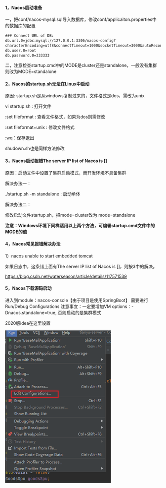 #### 1，Nacos启动准备

一，把conf/nacos-mysql.sql导入数据库，修改conf/applicaiton.properties中的数据库的配置

```properties
### Connect URL of DB:
db.url.0=jdbc:mysql://127.0.0.1:3306/nacos-config?characterEncoding=utf8&connectTimeout=1000&socketTimeout=3000&autoReconnect=true&useUnicode=true&useSSL=false&serverTimezone=UTC
db.user.0=root
db.password.0=333333
```

二，注意检查startup.cmd中的MODE是cluster还是standalone，一般没有集群则改为MODE=standalone

#### 2，Nacos的startup.sh无法在Linux中启动

原因: startup.sh是从windows复制过来的，文件格式是dos，需改为unix

vi  startup.sh : 打开文件

:set  fileformat : 查看文件格式，如果为dos则需修改

:set  fileformat=unix :  修改文件格式

:wq：保存退出

shudown.sh也是同样方法修改

#### 3，Nacos启动报错The server IP list of Nacos is []

原因：启动文件中设置了集群启动模式，而开发环境不具备集群

解决办法一：

./startup.sh  -m  standalone : 启动单体

解决办法二：

修改启动文件startup.sh，把mode=cluster改为 mode=standalone

**注意：Windows环境下同样适用以上两个方法，可编辑startup.cmd文件中的MODE的值**

#### 4，Nacos常见报错解决办法

1）nacos unable to start embedded tomcat

如果日志中，这条错上面有The server IP list of Nacos is []，则按3中的解决。

https://blog.csdn.net/waterseason/article/details/117571539

#### 5，Nacos下载源码启动

 进入到module：nacos-console【由于项目是使用SpringBoot】
 需要进行Run/Debug Configurations
 注意事宜：一定要增加VM options：-Dnacos.standalone=true, 否则启动的是集群模式

2020版idea在这里设置

![1660964491208](note-images/1660964491208.png) 